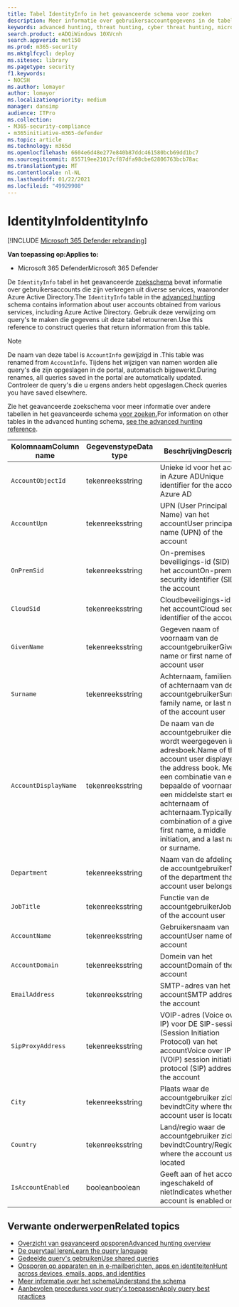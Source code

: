 ```yaml
---
title: Tabel IdentityInfo in het geavanceerde schema voor zoeken
description: Meer informatie over gebruikersaccountgegevens in de tabel IdentityInfo van het geavanceerde schema voor zoeken
keywords: advanced hunting, threat hunting, cyber threat hunting, microsoft threat protection, microsoft 365, mtp, m365, search, query, telemetry, schema reference, kusto, table, column, data type, description, AccountInfo, IdentityInfo, account
search.product: eADQiWindows 10XVcnh
search.appverid: met150
ms.prod: m365-security
ms.mktglfcycl: deploy
ms.sitesec: library
ms.pagetype: security
f1.keywords:
- NOCSH
ms.author: lomayor
author: lomayor
ms.localizationpriority: medium
manager: dansimp
audience: ITPro
ms.collection:
- M365-security-compliance
- m365initiative-m365-defender
ms.topic: article
ms.technology: m365d
ms.openlocfilehash: 6604e6d48e277e840b87ddc461580bcb69dd1bc7
ms.sourcegitcommit: 855719ee21017cf87dfa98cbe62806763bcb78ac
ms.translationtype: MT
ms.contentlocale: nl-NL
ms.lasthandoff: 01/22/2021
ms.locfileid: "49929908"
---
```

# <a name="identityinfo"></a><span data-ttu-id="200c8-104">IdentityInfo</span><span class="sxs-lookup"><span data-stu-id="200c8-104">IdentityInfo</span></span>

[!INCLUDE [Microsoft 365 Defender rebranding](../includes/microsoft-defender.md)]


<span data-ttu-id="200c8-105">**Van toepassing op:**</span><span class="sxs-lookup"><span data-stu-id="200c8-105">**Applies to:**</span></span>
- <span data-ttu-id="200c8-106">Microsoft 365 Defender</span><span class="sxs-lookup"><span data-stu-id="200c8-106">Microsoft 365 Defender</span></span>

<span data-ttu-id="200c8-107">De `IdentityInfo` tabel in het geavanceerde [zoekschema](advanced-hunting-overview.md) bevat informatie over gebruikersaccounts die zijn verkregen uit diverse services, waaronder Azure Active Directory.</span><span class="sxs-lookup"><span data-stu-id="200c8-107">The `IdentityInfo` table in the [advanced hunting](advanced-hunting-overview.md) schema contains information about user accounts obtained from various services, including Azure Active Directory.</span></span> <span data-ttu-id="200c8-108">Gebruik deze verwijzing om query's te maken die gegevens uit deze tabel retourneren.</span><span class="sxs-lookup"><span data-stu-id="200c8-108">Use this reference to construct queries that return information from this table.</span></span>

>[!NOTE]
><span data-ttu-id="200c8-109">De naam van deze tabel is `AccountInfo` gewijzigd in .</span><span class="sxs-lookup"><span data-stu-id="200c8-109">This table was renamed from `AccountInfo`.</span></span> <span data-ttu-id="200c8-110">Tijdens het wijzigen van namen worden alle query's die zijn opgeslagen in de portal, automatisch bijgewerkt.</span><span class="sxs-lookup"><span data-stu-id="200c8-110">During renames, all queries saved in the portal are automatically updated.</span></span> <span data-ttu-id="200c8-111">Controleer de query's die u ergens anders hebt opgeslagen.</span><span class="sxs-lookup"><span data-stu-id="200c8-111">Check queries you have saved elsewhere.</span></span>

<span data-ttu-id="200c8-112">Zie het geavanceerde zoekschema voor meer informatie over andere tabellen in het geavanceerde schema [voor zoeken.](advanced-hunting-schema-tables.md)</span><span class="sxs-lookup"><span data-stu-id="200c8-112">For information on other tables in the advanced hunting schema, [see the advanced hunting reference](advanced-hunting-schema-tables.md).</span></span>

| <span data-ttu-id="200c8-113">Kolomnaam</span><span class="sxs-lookup"><span data-stu-id="200c8-113">Column name</span></span> | <span data-ttu-id="200c8-114">Gegevenstype</span><span class="sxs-lookup"><span data-stu-id="200c8-114">Data type</span></span> | <span data-ttu-id="200c8-115">Beschrijving</span><span class="sxs-lookup"><span data-stu-id="200c8-115">Description</span></span> |
|-------------|-----------|-------------|
| `AccountObjectId` | <span data-ttu-id="200c8-116">tekenreeks</span><span class="sxs-lookup"><span data-stu-id="200c8-116">string</span></span> | <span data-ttu-id="200c8-117">Unieke id voor het account in Azure AD</span><span class="sxs-lookup"><span data-stu-id="200c8-117">Unique identifier for the account in Azure AD</span></span> |
| `AccountUpn` | <span data-ttu-id="200c8-118">tekenreeks</span><span class="sxs-lookup"><span data-stu-id="200c8-118">string</span></span> | <span data-ttu-id="200c8-119">UPN (User Principal Name) van het account</span><span class="sxs-lookup"><span data-stu-id="200c8-119">User principal name (UPN) of the account</span></span> |
| `OnPremSid` | <span data-ttu-id="200c8-120">tekenreeks</span><span class="sxs-lookup"><span data-stu-id="200c8-120">string</span></span> | <span data-ttu-id="200c8-121">On-premises beveiligings-id (SID) van het account</span><span class="sxs-lookup"><span data-stu-id="200c8-121">On-premises security identifier (SID) of the account</span></span> |
| `CloudSid` | <span data-ttu-id="200c8-122">tekenreeks</span><span class="sxs-lookup"><span data-stu-id="200c8-122">string</span></span> | <span data-ttu-id="200c8-123">Cloudbeveiligings-id van het account</span><span class="sxs-lookup"><span data-stu-id="200c8-123">Cloud security identifier of the account</span></span> |
| `GivenName` | <span data-ttu-id="200c8-124">tekenreeks</span><span class="sxs-lookup"><span data-stu-id="200c8-124">string</span></span> | <span data-ttu-id="200c8-125">Gegeven naam of voornaam van de accountgebruiker</span><span class="sxs-lookup"><span data-stu-id="200c8-125">Given name or first name of the account user</span></span> |
| `Surname` | <span data-ttu-id="200c8-126">tekenreeks</span><span class="sxs-lookup"><span data-stu-id="200c8-126">string</span></span> | <span data-ttu-id="200c8-127">Achternaam, familienaam of achternaam van de accountgebruiker</span><span class="sxs-lookup"><span data-stu-id="200c8-127">Surname, family name, or last name of the account user</span></span> |
| `AccountDisplayName` | <span data-ttu-id="200c8-128">tekenreeks</span><span class="sxs-lookup"><span data-stu-id="200c8-128">string</span></span> | <span data-ttu-id="200c8-129">De naam van de accountgebruiker die wordt weergegeven in het adresboek.</span><span class="sxs-lookup"><span data-stu-id="200c8-129">Name of the account user displayed in the address book.</span></span> <span data-ttu-id="200c8-130">Meestal een combinatie van een bepaalde of voornaam, een middelste start en een achternaam of achternaam.</span><span class="sxs-lookup"><span data-stu-id="200c8-130">Typically a combination of a given or first name, a middle initiation, and a last name or surname.</span></span> |
| `Department` | <span data-ttu-id="200c8-131">tekenreeks</span><span class="sxs-lookup"><span data-stu-id="200c8-131">string</span></span> | <span data-ttu-id="200c8-132">Naam van de afdeling van de accountgebruiker</span><span class="sxs-lookup"><span data-stu-id="200c8-132">Name of the department that the account user belongs to</span></span> |
| `JobTitle` | <span data-ttu-id="200c8-133">tekenreeks</span><span class="sxs-lookup"><span data-stu-id="200c8-133">string</span></span> | <span data-ttu-id="200c8-134">Functie van de accountgebruiker</span><span class="sxs-lookup"><span data-stu-id="200c8-134">Job title of the account user</span></span> |
| `AccountName` | <span data-ttu-id="200c8-135">tekenreeks</span><span class="sxs-lookup"><span data-stu-id="200c8-135">string</span></span> | <span data-ttu-id="200c8-136">Gebruikersnaam van het account</span><span class="sxs-lookup"><span data-stu-id="200c8-136">User name of the account</span></span> |
| `AccountDomain` | <span data-ttu-id="200c8-137">tekenreeks</span><span class="sxs-lookup"><span data-stu-id="200c8-137">string</span></span> | <span data-ttu-id="200c8-138">Domein van het account</span><span class="sxs-lookup"><span data-stu-id="200c8-138">Domain of the account</span></span> |
| `EmailAddress` | <span data-ttu-id="200c8-139">tekenreeks</span><span class="sxs-lookup"><span data-stu-id="200c8-139">string</span></span> | <span data-ttu-id="200c8-140">SMTP-adres van het account</span><span class="sxs-lookup"><span data-stu-id="200c8-140">SMTP address of the account</span></span> |
| `SipProxyAddress` | <span data-ttu-id="200c8-141">tekenreeks</span><span class="sxs-lookup"><span data-stu-id="200c8-141">string</span></span> | <span data-ttu-id="200c8-142">VOIP-adres (Voice over IP) voor DE SIP-sessie (Session Initiation Protocol) van het account</span><span class="sxs-lookup"><span data-stu-id="200c8-142">Voice over IP (VOIP) session initiation protocol (SIP) address of the account</span></span> |
| `City` | <span data-ttu-id="200c8-143">tekenreeks</span><span class="sxs-lookup"><span data-stu-id="200c8-143">string</span></span> | <span data-ttu-id="200c8-144">Plaats waar de accountgebruiker zich bevindt</span><span class="sxs-lookup"><span data-stu-id="200c8-144">City where the account user is located</span></span> |
| `Country` | <span data-ttu-id="200c8-145">tekenreeks</span><span class="sxs-lookup"><span data-stu-id="200c8-145">string</span></span> | <span data-ttu-id="200c8-146">Land/regio waar de accountgebruiker zich bevindt</span><span class="sxs-lookup"><span data-stu-id="200c8-146">Country/Region where the account user is located</span></span> |
| `IsAccountEnabled` | <span data-ttu-id="200c8-147">boolean</span><span class="sxs-lookup"><span data-stu-id="200c8-147">boolean</span></span> | <span data-ttu-id="200c8-148">Geeft aan of het account is ingeschakeld of niet</span><span class="sxs-lookup"><span data-stu-id="200c8-148">Indicates whether the account is enabled or not</span></span> |

## <a name="related-topics"></a><span data-ttu-id="200c8-149">Verwante onderwerpen</span><span class="sxs-lookup"><span data-stu-id="200c8-149">Related topics</span></span>
- [<span data-ttu-id="200c8-150">Overzicht van geavanceerd opsporen</span><span class="sxs-lookup"><span data-stu-id="200c8-150">Advanced hunting overview</span></span>](advanced-hunting-overview.md)
- [<span data-ttu-id="200c8-151">De querytaal leren</span><span class="sxs-lookup"><span data-stu-id="200c8-151">Learn the query language</span></span>](advanced-hunting-query-language.md)
- [<span data-ttu-id="200c8-152">Gedeelde query's gebruiken</span><span class="sxs-lookup"><span data-stu-id="200c8-152">Use shared queries</span></span>](advanced-hunting-shared-queries.md)
- [<span data-ttu-id="200c8-153">Opsporen op apparaten en in e-mailberichten, apps en identiteiten</span><span class="sxs-lookup"><span data-stu-id="200c8-153">Hunt across devices, emails, apps, and identities</span></span>](advanced-hunting-query-emails-devices.md)
- [<span data-ttu-id="200c8-154">Meer informatie over het schema</span><span class="sxs-lookup"><span data-stu-id="200c8-154">Understand the schema</span></span>](advanced-hunting-schema-tables.md)
- [<span data-ttu-id="200c8-155">Aanbevolen procedures voor query's toepassen</span><span class="sxs-lookup"><span data-stu-id="200c8-155">Apply query best practices</span></span>](advanced-hunting-best-practices.md)
